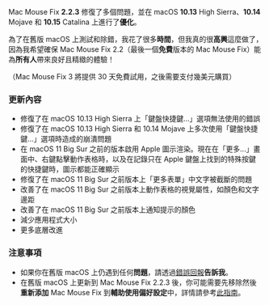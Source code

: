 Mac Mouse Fix **2.2.3** 修復了多個問題，並在 macOS **10.13** High Sierra、**10.14** Mojave 和 **10.15** Catalina 上進行了**優化**。

為了在舊版 macOS 上測試和除錯，我花了很多**時間**，但我真的很**高興**這麼做了，因為我希望確保 Mac Mouse Fix 2.2（最後一個**免費**版本的 Mac Mouse Fix）能為**所有人**帶來良好且精緻的體驗！

（Mac Mouse Fix 3 將提供 30 天免費試用，之後需要支付幾美元購買）

### 更新內容

- 修復了在 macOS 10.13 High Sierra 上「鍵盤快捷鍵...」選項無法使用的錯誤
- 修復了在 macOS 10.13 High Sierra 和 10.14 Mojave 上多次使用「鍵盤快捷鍵...」選項時造成的崩潰問題
- 在 macOS 11 Big Sur 之前的版本啟用 Apple 圖示渲染。現在在「更多...」畫面中、右鍵點擊動作表格時，以及在記錄只在 Apple 鍵盤上找到的特殊按鍵的快捷鍵時，圖示都能正確顯示
- 修復了在 macOS 11 Big Sur 之前版本上「更多表單」中文字被截斷的問題
- 改善了在 macOS 11 Big Sur 之前版本上動作表格的視覺屬性，如顏色和文字邊距
- 改善了在 macOS 11 Big Sur 之前版本上通知提示的顏色
- 減少應用程式大小
- 更多底層改進

### 注意事項

- 如果你在舊版 macOS 上仍遇到任何**問題**，請透過[錯誤回報](https://noah-nuebling.github.io/mac-mouse-fix-feedback-assistant/?type=bug-report)**告訴我**。
- 在舊版 macOS 上更新到 Mac Mouse Fix 2.2.3 後，你可能需要先移除然後**重新添加** Mac Mouse Fix 到**輔助使用偏好設定**中，詳情請參考[此指南](https://github.com/noah-nuebling/mac-mouse-fix/discussions/101)。